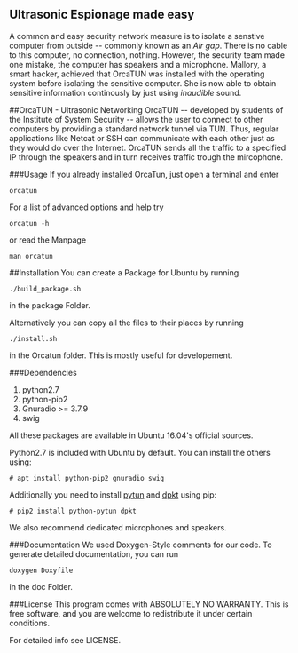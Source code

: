 ## Ultrasonic Espionage made easy
A common and easy security network measure is to isolate a senstive computer from outside -- commonly known as an *Air gap*. There is no cable to this computer, no connection, nothing. However, the security team made one mistake, the computer has speakers and a microphone. Mallory, a smart hacker, achieved that OrcaTUN was installed with the operating system before isolating the sensitive computer. She is now able to obtain sensitive information continously by just using *inaudible* sound. 

##OrcaTUN - Ultrasonic Networking
OrcaTUN -- developed by students of the Institute of System Security -- allows the user to connect to other computers by providing a standard network tunnel via TUN. Thus, regular applications like Netcat or SSH can communicate with each other just as they would do over the Internet. OrcaTUN sends all the traffic to a specified IP through the speakers and in turn receives traffic trough the mircophone. 

###Usage
If you already installed OrcaTun, just open a terminal
and enter

`orcatun `

For a list of advanced options and help try

`orcatun -h`

or read the Manpage

`man orcatun`

##Installation
You can create a Package for Ubuntu by running 

`./build_package.sh ` 

in the package Folder.


Alternatively you can copy all the files to their places
by running 

`./install.sh`

in the Orcatun folder.
This is mostly useful for developement.

###Dependencies

1. python2.7
2. python-pip2
3. Gnuradio >= 3.7.9
4. swig

All these packages are available in Ubuntu 16.04's official sources.

Python2.7 is included with Ubuntu by default.
You can install the others using:

`# apt install python-pip2 gnuradio swig`

Additionally you need to install [pytun](https://github.com/montag451/pytun)
and [dpkt](https://pypi.python.org/pypi/dpkt) using pip:

`# pip2 install python-pytun dpkt`

We also recommend dedicated microphones and speakers.

###Documentation
We used Doxygen-Style comments for our code.
To generate detailed documentation, you can run 

`doxygen Doxyfile`

in the doc Folder.

###License
This program comes with ABSOLUTELY NO WARRANTY.
This is free software, and you are welcome to redistribute it
under certain conditions.

For detailed info see LICENSE.
